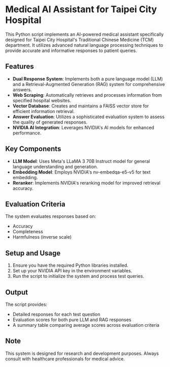 # Medical AI Assistant for Taipei City Hospital

This Python script implements an AI-powered medical assistant specifically designed for Taipei City Hospital's Traditional Chinese Medicine (TCM) department. It utilizes advanced natural language processing techniques to provide accurate and informative responses to patient queries.

## Features

- **Dual Response System**: Implements both a pure language model (LLM) and a Retrieval-Augmented Generation (RAG) system for comprehensive answers.
- **Web Scraping**: Automatically retrieves and processes information from specified hospital websites.
- **Vector Database**: Creates and maintains a FAISS vector store for efficient information retrieval.
- **Answer Evaluation**: Utilizes a sophisticated evaluation system to assess the quality of generated responses.
- **NVIDIA AI Integration**: Leverages NVIDIA's AI models for enhanced performance.

## Key Components

- **LLM Model**: Uses Meta's LLaMA 3 70B Instruct model for general language understanding and generation.
- **Embedding Model**: Employs NVIDIA's nv-embedqa-e5-v5 for text embedding.
- **Reranker**: Implements NVIDIA's reranking model for improved retrieval accuracy.

## Evaluation Criteria

The system evaluates responses based on:
- Accuracy
- Completeness
- Harmfulness (inverse scale)

## Setup and Usage

1. Ensure you have the required Python libraries installed.
2. Set up your NVIDIA API key in the environment variables.
3. Run the script to initialize the system and process test queries.

## Output

The script provides:
- Detailed responses for each test question
- Evaluation scores for both pure LLM and RAG responses
- A summary table comparing average scores across evaluation criteria

## Note

This system is designed for research and development purposes. Always consult with healthcare professionals for medical advice.
